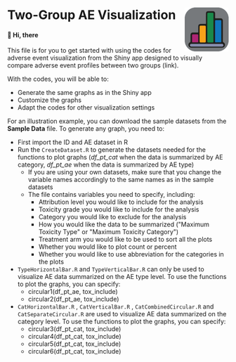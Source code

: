 #  Two-Group AE Visualization <img src="app_Visualization_old.png" align="right" width="100" />

#### :wave: Hi, there

This file is for you to get started with using the codes for adverse event visualization from the Shiny app designed to visually compare adverse event profiles between two groups (link). 


With the codes, you will be able to:

* Generate the same graphs as in the Shiny app
* Customize the graphs
* Adapt the codes for other visualization settings

For an illustration example, you can download the sample datasets from the **Sample Data** file. To generate any graph, you need to:

* First import the ID and AE dataset in R
* Run the `CreateDataset.R` to generate the datasets needed for the functions to plot graphs (*df_pt_cat* when the data is summarized by AE category, *df_pt_ae* when the data is summarized by AE type)
  * If you are using your own datasets, make sure that you change the variable names accordingly to the same names as in the sample datasets
  * The file contains variables you need to specify, including:
    * Attribution level you would like to include for the analysis
    * Toxicity grade you would like to include for the analysis
    * Category you would like to exclude for the analysis
    * How you would like the data to be summarized ("Maximum Toxicity Type" or "Maximum Toxicity Category")
    * Treatment arm you would like to be used to sort all the plots
    * Whether you would like to plot count or percent
    * Whether you would like to use abbreviation for the categories in the plots
* `TypeHorizontalBar.R` and `TypeVerticalBar.R` can only be used to visualize AE data summarized on the AE type level. To use the functions to plot the graphs, you can specify:
  * circular1(df_pt_ae, tox_include)
  * circular2(df_pt_ae, tox_include)
* `CatHorizontalBar.R` , `CatVerticalBar.R` , `CatCombinedCircular.R` and `CatSeparateCircular.R` are used to visualize AE data summarized on the category level. To use the functions to plot the graphs, you can specify:
  * circular3(df_pt_cat, tox_include)
  * circular4(df_pt_cat, tox_include)
  * circular5(df_pt_cat, tox_include)
  * circular6(df_pt_cat, tox_include)
